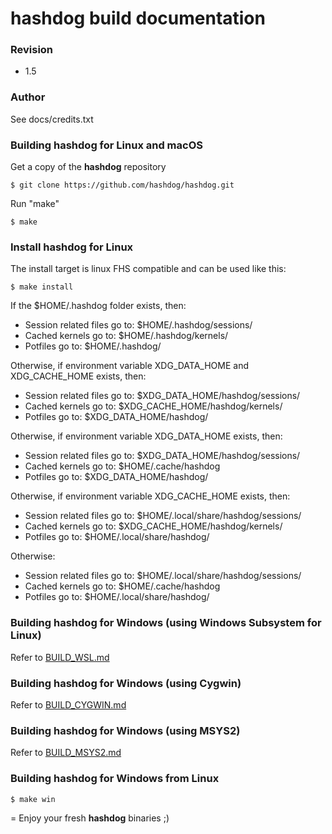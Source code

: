hashdog build documentation
=

### Revision ###

* 1.5

### Author ###

See docs/credits.txt

### Building hashdog for Linux and macOS ###

Get a copy of the **hashdog** repository

```
$ git clone https://github.com/hashdog/hashdog.git
```

Run "make"

```
$ make
```

### Install hashdog for Linux ###

The install target is linux FHS compatible and can be used like this:

```
$ make install
```

If the $HOME/.hashdog folder exists, then:

- Session related files go to: $HOME/.hashdog/sessions/
- Cached kernels go to: $HOME/.hashdog/kernels/
- Potfiles go to: $HOME/.hashdog/

Otherwise, if environment variable XDG_DATA_HOME and XDG_CACHE_HOME exists, then:

- Session related files go to: $XDG_DATA_HOME/hashdog/sessions/
- Cached kernels go to: $XDG_CACHE_HOME/hashdog/kernels/
- Potfiles go to: $XDG_DATA_HOME/hashdog/

Otherwise, if environment variable XDG_DATA_HOME exists, then:

- Session related files go to: $XDG_DATA_HOME/hashdog/sessions/
- Cached kernels go to: $HOME/.cache/hashdog
- Potfiles go to: $XDG_DATA_HOME/hashdog/

Otherwise, if environment variable XDG_CACHE_HOME exists, then:

- Session related files go to: $HOME/.local/share/hashdog/sessions/
- Cached kernels go to: $XDG_CACHE_HOME/hashdog/kernels/
- Potfiles go to: $HOME/.local/share/hashdog/

Otherwise:

- Session related files go to: $HOME/.local/share/hashdog/sessions/
- Cached kernels go to: $HOME/.cache/hashdog
- Potfiles go to: $HOME/.local/share/hashdog/

### Building hashdog for Windows (using Windows Subsystem for Linux) ###

Refer to [BUILD_WSL.md](BUILD_WSL.md)

### Building hashdog for Windows (using Cygwin) ###

Refer to [BUILD_CYGWIN.md](BUILD_CYGWIN.md)

### Building hashdog for Windows (using MSYS2) ###

Refer to [BUILD_MSYS2.md](BUILD_MSYS2.md)

### Building hashdog for Windows from Linux ###

```
$ make win
```

=
Enjoy your fresh **hashdog** binaries ;)
